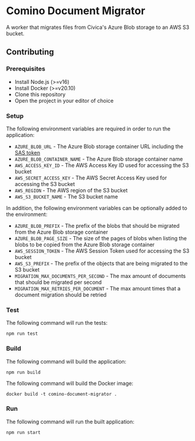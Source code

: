 # Comino Document Migrator

A worker that migrates files from Civica's Azure Blob storage to an AWS S3 bucket.

## Contributing

### Prerequisites

- Install Node.js (>=v16)
- Install Docker (>=v20.10)
- Clone this repository
- Open the project in your editor of choice

### Setup

The following environment variables are required in order to run the application:

- `AZURE_BLOB_URL` - The Azure Blob storage container URL including the [SAS token](https://learn.microsoft.com/en-us/azure/cognitive-services/translator/document-translation/create-sas-tokens?tabs=Containers)
- `AZURE_BLOB_CONTAINER_NAME` - The Azure Blob storage container name
- `AWS_ACCESS_KEY_ID` - The AWS Access Key ID used for accessing the S3 bucket
- `AWS_SECRET_ACCESS_KEY` - The AWS Secret Access Key used for accessing the S3 bucket
- `AWS_REGION` - The AWS region of the S3 bucket
- `AWS_S3_BUCKET_NAME` - The S3 bucket name

In addition, the following environment variables can be optionally added to the environment:

- `AZURE_BLOB_PREFIX` - The prefix of the blobs that should be migrated from the Azure Blob storage container
- `AZURE_BLOB_PAGE_SIZE` - The size of the pages of blobs when listing the blobs to be copied from the Azure Blob storage container
- `AWS_SESSION_TOKEN` - The AWS Session Token used for accessing the S3 bucket
- `AWS_S3_PREFIX` - The prefix of the objects that are being migrated to the S3 bucket
- `MIGRATION_MAX_DOCUMENTS_PER_SECOND` - The max amount of documents that should be migrated per second
- `MIGRATION_MAX_RETRIES_PER_DOCUMENT` - The max amount times that a document migration should be retried

### Test

The following command will run the tests:

```
npm run test
```

### Build

The following command will build the application:

```
npm run build
```

The following command will build the Docker image:

```
docker build -t comino-document-migrator .
```

### Run

The following command will run the built application:

```
npm run start
```

